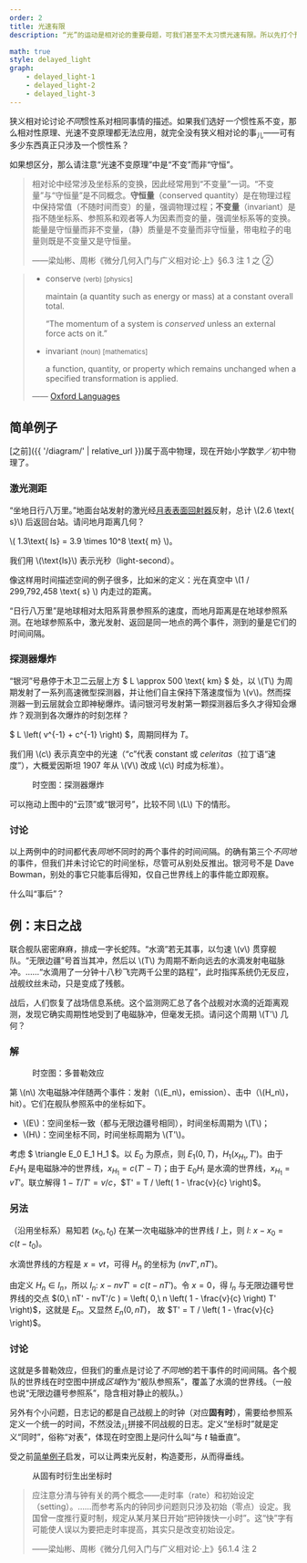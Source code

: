 ```yaml
---
order: 2
title: 光速有限
description: “光”的运动是相对论的重要母题，可我们甚至不太习惯光速有限。所以先打个预防针，在非相对论情形讨论讨论。

math: true
style: delayed_light
graph:
    - delayed_light-1
    - delayed_light-2
    - delayed_light-3
---
```


狭义相对论讨论*不同*惯性系对相同事情的描述。如果我们选好*一个*惯性系不变，那么相对性原理、光速不变原理都无法应用，就完全没有狭义相对论的事<sub>儿</sub>——可有多少东西真正只涉及一个惯性系？

<aside class='remark' markdown='1'>

如果想区分，那么请注意“光速不变原理”中是“不变”而非“守恒”。

> 相对论中经常涉及坐标系的变换，因此经常用到“不变量”一词。“不变量”与“守恒量”是不同概念。**守恒量**（conserved quantity）是在物理过程中保持常值（不随时间而变）的量，强调物理过程；**不变量**（invariant）是指不随坐标系、参照系和观者等人为因素而变的量，强调坐标系等的变换。能量是守恒量而非不变量，（静）质量是不变量而非守恒量，带电粒子的电量则既是不变量又是守恒量。
>
> <footer>——梁灿彬、周彬《微分几何入门与广义相对论·上》§6.3 注 1 之 ②</footer>

> -   conserve <small>(verb) \[physics\]</small>
>
>     maintain (a quantity such as energy or mass) at a constant overall total.
>
>     “The momentum of a system is <em lang='en'>conserved</em> unless an external force acts on it.”
>
> -   invariant <small>(noun) \[mathematics\]</small>
>
>     a function, quantity, or property which remains unchanged when a specified transformation is applied.
>
> <footer>—— <a lang='en' href='https://www.lexico.com/'>Oxford Languages</a></footer>

</aside>

## 简单例子

<span class='shady' markdown='1'>[之前]({{ '/diagram/' | relative_url }})属于高中物理，现在开始小学数学／初中物理了。</span>

### 激光测距

“坐地日行八万里。”地面台站发射的激光经[月表表面回射器](https://images.nasa.gov/details-as14-67-09386)反射，总计 \\(2.6 \\text{ s}\\) 后返回台站。请问地月距离几何？

\\( 1.3\\text{ ls} = 3.9 \\times 10^8 \\text{ m} \\)。

<aside class='remark'>
    <p>我们用 \(\text{ls}\) 表示光秒（light-second）。</p>
    <p>像这样用时间描述空间的例子很多，比如米的定义：光在真空中 \(1 / 299,792,458 \text{ s} \) 内走过的距离。</p>
</aside>

“日行八万里”是地球相对太阳系背景参照系的速度，而地月距离是在地球参照系测。在地球参照系中，激光发射、返回是同一地点的两个事件，测到的量是它们的时间间隔。

### 探测器爆炸

“银河”号悬停于木卫二云层上方 $ L \approx 500 \text{ km} $ 处，以 \\(T\\) 为周期发射了一系列高速微型探测器，并让他们自主保持下落速度恒为 \\(v\\)。然而探测器一到云层就会立即神秘爆炸。请问银河号发射第一颗探测器后多久才得知会爆炸？观测到各次爆炸的时刻怎样？

$ L \left( v^{-1} + c^{-1} \right) $，周期同样为 $T$。

<aside class='remark'>
    <p>我们用 \(c\) 表示真空中的光速（“c”代表 constant 或 <i lang='la'>celeritas</i>（拉丁语“速度”），大概爱因斯坦 1907 年从 \(V\) 改成 \(c\) 时成为标准）。</p>
</aside>

<figure>
    <div id='graph-1' class='jxgbox'></div>
    <figcaption>时空图：探测器爆炸</figcaption>
</figure>

<aside class='remark'>
    <p>可以拖动上图中的“云顶”或“银河号”，比较不同 \(L\) 下的情形。</p>
</aside>

### 讨论

以上两例中的时间都代表*同地*不同时的两个事件的时间间隔。的确有第三个*不同地*的事件，但我们并未讨论它的时间坐标，尽管可从别处反推出。银河号不是 Dave Bowman，别处的事它只能事后得知，仅自己世界线上的事件能立即观察。

<aside class='remark'>
    <p>什么叫“事后”？</p>
</aside>

## 例：末日之战

联合舰队密密麻麻，排成一字长蛇阵。“水滴”若无其事，以匀速 \\(v\\) 贯穿舰队。“无限边疆”号首当其冲，然后以 \\(T\\) 为周期不断向远去的水滴发射电磁脉冲。……“水滴用了一分钟十八秒飞完两千公里的路程”，此时指挥系统仍无反应，战舰纹丝未动，只是变成了残骸。

战后，人们恢复了战场信息系统。这个监测网汇总了各个战舰对水滴的近距离观测，发现它确实周期性地受到了电磁脉冲，但毫发无损。请问这个周期 \\(T'\\) 几何？

### 解

<figure>
    <div id='graph-2' class='jxgbox'></div>
    <figcaption>时空图：多普勒效应</figcaption>
</figure>

第 \\(n\\) 次电磁脉冲伴随两个事件：发射（\\(E_n\\)，emission）、击中（\\(H_n\\)，hit）。它们在舰队参照系中的坐标如下。

-   \\(E\\)：空间坐标一致（都与无限边疆号相同），时间坐标周期为 \\(T\\)；
-   \\(H\\)：空间坐标不同，时间坐标周期为 \\(T'\\)。

考虑 $ \triangle E_0 E_1 H_1 $。以 $E_0$ 为原点，则 $E_1 (0, T)$，$H_1 (x_{H_1}, T')$。由于 $E_1 H_1$ 是电磁脉冲的世界线，$x_{H_1} = c (T'-T)$；由于 $E_0 H_!$ 是水滴的世界线，$x_{H_1} = v T'$。联立解得 $1 - T/T' = v/c$，$T' = T / \left( 1 - \frac{v}{c} \right)$。

### 另法

（沿用坐标系）易知若 $(x_0, t_0)$ 在某一次电磁脉冲的世界线 $l$ 上，则 $l:\ x-x_0 = c (t-t_0)$。

水滴世界线的方程是 $x = vt$，可得 $H_n$ 的坐标为 $(nvT', nT')$。

由定义 $H_n \in l_n$，所以 $l_n:\ x - nvT' = c (t - nT')$。令 $x=0$，得 $l_n$ 与无限边疆号世界线的交点 $(0,\ nT' - nvT'/c ) = \left( 0,\ n \left( 1 - \frac{v}{c} \right) T' \right)$，这就是 $E_n$。又显然 $E_n (0, nT)$， 故 $T' = T / \left( 1 - \frac{v}{c} \right)$。

### 讨论

这就是多普勒效应，但我们的重点是讨论了*不同地*的若干事件的时间间隔。各个舰队的世界线在时空图中拼成*区域*作为“舰队参照系”，覆盖了水滴的世界线。（一般也说“无限边疆号参照系”，隐含相对静止的舰队。）

另外有个小问题，日志记的都是自己战舰上的时钟（对应**固有时**），需要给参照系定义一个统一的时间，不然没法<sub>儿</sub>拼接不同战舰的日志。定义“坐标时”就是定义“同时”，俗称“对表”，体现在时空图上是问什么叫“与 $t$ 轴垂直”。

受之前[简单例子](#简单例子)启发，可以让两束光反射，构造菱形，从而得垂线。

<figure>
    <div id='graph-3' class='jxgbox'></div>
    <figcaption>从固有时衍生出坐标时</figcaption>
</figure>

<aside class='remark' markdown='1'>

> 应注意分清与钟有关的两个概念——走时率（rate）和初始设定（setting）。……而参考系内的钟同步问题则只涉及初始（零点）设定。我国曾一度推行夏时制，规定从某月某日开始“把钟拨快一小时”。这“快”字有可能使人误以为要把走时率提高，其实只是改变初始设定。
>
> <footer>——梁灿彬、周彬《微分几何入门与广义相对论·上》§6.1.4 注 2</footer>

</aside>
